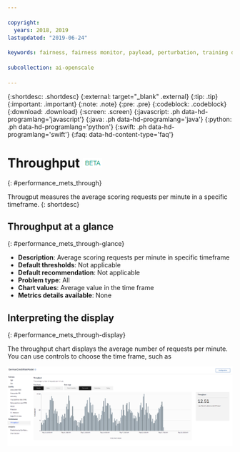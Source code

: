 ```yaml
---

copyright:
  years: 2018, 2019
lastupdated: "2019-06-24"

keywords: fairness, fairness monitor, payload, perturbation, training data, performance, throughput

subcollection: ai-openscale

---
```


{:shortdesc: .shortdesc}
{:external: target="_blank" .external}
{:tip: .tip}
{:important: .important}
{:note: .note}
{:pre: .pre}
{:codeblock: .codeblock}
{:download: .download}
{:screen: .screen}
{:javascript: .ph data-hd-programlang='javascript'}
{:java: .ph data-hd-programlang='java'}
{:python: .ph data-hd-programlang='python'}
{:swift: .ph data-hd-programlang='swift'}
{:faq: data-hd-content-type='faq'}

# Throughput ![beta tag](images/beta.png)
{: #performance_mets_through}

Througput measures the average scoring requests per minute in a specific timeframe.
{: shortdesc}

## Throughput at a glance
{: #performance_mets_through-glance}

- **Description**: Average scoring requests per minute in specific timeframe
- **Default thresholds**: Not applicable
- **Default recommendation**: Not applicable
- **Problem type**: All
- **Chart values**: Average value in the time frame
- **Metrics details available**: None

## Interpreting the display
{: #performance_mets_through-display}

The throughput chart displays the average number of requests per minute. You can use controls to choose the time frame, such as 

![performance chart](images/performance_metrics_001.png)
